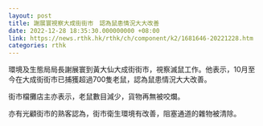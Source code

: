 ```yaml
---
layout: post
title: 謝展寰視察大成街街市　認為鼠患情況大大改善
date: 2022-12-28 18:35:30.000000000 +08:00
link: https://news.rthk.hk/rthk/ch/component/k2/1681646-20221228.htm
categories: rthk
---
```


環境及生態局局長謝展寰到黃大仙大成街街市，視察滅鼠工作。他表示，10月至今在大成街街市已捕獲超過700隻老鼠，認為鼠患情況大大改善。

街市檔攤店主亦表示，老鼠數目減少，貨物再無被咬爛。

亦有光顧街市的熟客認為，街市衛生環境有改善，阻塞通道的雜物被清除。
